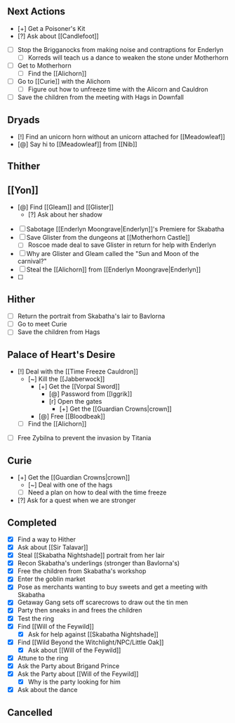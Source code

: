 ## Next Actions
- [+] Get a Poisoner's Kit
- [?] Ask about [[Candlefoot]]
- [ ] Stop the Brigganocks from making noise and contraptions for Enderlyn
	- [ ] Korreds will teach us a dance to weaken the stone under Motherhorn
- [ ] Get to Motherhorn
	- [ ] Find the [[Alichorn]]
- [ ] Go to [[Curie]] with the Alichorn
	- [ ] Figure out how to unfreeze time with the Alicorn and Cauldron
- [ ] Save the children from the meeting with Hags in Downfall

## Dryads
- [!] Find an unicorn horn without an unicorn attached for [[Meadowleaf]]
- [@] Say hi to [[Meadowleaf]] from [[Nib]]

## Thither


## [[Yon]]
- [@] Find [[Gleam]] and [[Glister]]
	- [?] Ask about her shadow
- [ ] Sabotage [[Enderlyn Moongrave|Enderlyn]]'s Premiere for Skabatha
- [ ] Save Glister from the dungeons at [[Motherhorn Castle]]
	- [ ] Roscoe made deal to save Glister in return for help with Enderlyn
- [ ] Why are Glister and Gleam called the "Sun and Moon of the carnival?"
- [ ] Steal the [[Alichorn]] from [[Enderlyn Moongrave|Enderlyn]]
- [ ] 

## Hither
- [ ] Return the portrait from Skabatha's lair to Bavlorna
- [ ] Go to meet Curie
- [ ] Save the children from Hags

## Palace of Heart's Desire
- [!] Deal with the [[Time Freeze Cauldron]]
	- [~] Kill the [[Jabberwock]]
		- [+] Get the [[Vorpal Sword]]
			- [@] Password from [[Iggrik]]
			- [r] Open the gates
				- [+] Get the [[Guardian Crowns|crown]]
		- [@] Free [[Bloodbeak]]
	- [ ] Find the [[Alichorn]]
- [ ] Free Zybilna to prevent the invasion by Titania

## Curie
- [+] Get the [[Guardian Crowns|crown]]
	- [~] Deal with one of the hags
	- [ ] Need a plan on how to deal with the time freeze
- [?] Ask for a quest when we are stronger

## Completed
- [x] Find a way to Hither
- [x] Ask about [[Sir Talavar]]
- [x] Steal [[Skabatha Nightshade]] portrait from her lair
- [x] Recon Skabatha's underlings (stronger than Bavlorna's)
- [x] Free the children from Skabatha's workshop
- [x] Enter the goblin market
- [x] Pose as merchants wanting to buy sweets and get a meeting with Skabatha
- [x] Getaway Gang sets off scarecrows to draw out the tin men
- [x] Party then sneaks in and frees the children
- [x] Test the ring
- [x] Find [[Will of the Feywild]]
	- [x] Ask for help against [[Skabatha Nightshade]]
- [x] Find [[Wild Beyond the Witchlight/NPC/Little Oak]]
	- [x] Ask about [[Will of the Feywild]]
- [x] Attune to the ring
- [x] Ask the Party about Brigand Prince
- [x] Ask the Party about [[Will of the Feywild]]
	- [x] Why is the party looking for him
- [x] Ask about the dance

## Cancelled

